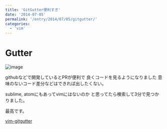 ```yaml
---
title: 'GitGutter便利すぎ'
date: '2014-07-05'
permalink: '/entry/2014/07/05/gitgutter/'
categories:
  - 'vim'
---
```


# Gutter

![image](https://i.gyazo.com/9dda194e4854fcbe6f09e39c99f91273.png)

githubなどで開発しているとPRが便利で
良くコードを見るようになりました
意味のないコード差分などはできれば出したくない。

sublime, atomにもあってvimにはないのか
と思ってたら検索して3分で見つかりました。

最高です。

[vim-gitgutter](https://github.com/airblade/vim-gitgutter)
